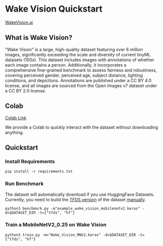 # Wake Vision Quickstart
[WakeVision.ai](https://wakevision.ai/)
## What is Wake Vision?
"Wake Vision" is a large, high-quality dataset featuring over 6 million images, significantly exceeding the scale and diversity of current tinyML datasets (100x). This dataset includes images with annotations of whether each image contains a person. Additionally, it incorporates a comprehensive fine-grained benchmark to assess fairness and robustness, covering perceived gender, perceived age, subject distance, lighting conditions, and depictions. Annotations are published under a CC BY 4.0 license, and all images are sourced from the Open Images v7 dataset under a CC BY 2.0 license.

## Colab
[Colab Link](https://colab.research.google.com/drive/1HC5lkBblrdRZ4vaT5M5061TKKep0MS-M?usp=sharing)

We provide a Colab to quickly interact with the dataset without downloading anything. 

## Quickstart
### Install Requirements
```
pip install -r requirements.txt
```

### Run Benchmark
The dataset will automatically download if you use HuggingFace Datasets. Currently, you need to build the [TFDS version](https://github.com/Ekhao/datasets/tree/wake_vision) of the dataset [manually](https://www.tensorflow.org/datasets/add_dataset).

```
python3 benchmark.py -m"example_wake_vision_mobilenetv2.keras" -d=$DATASET_DIR -t={"tfds", "hf"}
```

### Train a MobileNetV2_0.25 on Wake Vision
```
python3 train.py -m="Wake_Vision_MNV2.keras" -d=$DATASET_DIR -t={"tfds", "hf"}
```
